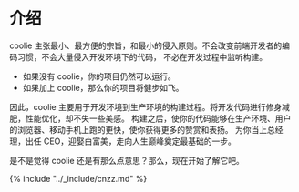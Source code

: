 # 介绍

coolie 主张最小、最方便的宗旨，和最小的侵入原则。不会改变前端开发者的编码习惯，不会大量侵入开发环境下的代码，
不必在开发过程中监听构建。

- 如果没有 coolie，你的项目仍然可以运行。
- 如果加上 coolie，那么你的项目将健步如飞。

因此，coolie 主要用于开发环境到生产环境的构建过程。将开发代码进行修身减肥，性能优化，却不失一些美感。
构建之后，使你的代码能够在生产环境、用户的浏览器、移动手机上跑的更快，使你获得更多的赞赏和表扬。
为你当上总经理，出任 CEO，迎娶白富美，走向人生巅峰奠定最基础的一步。

是不是觉得 coolie 还是有那么点意思？那么，现在开始了解它吧。

{% include "../_include/cnzz.md" %}

